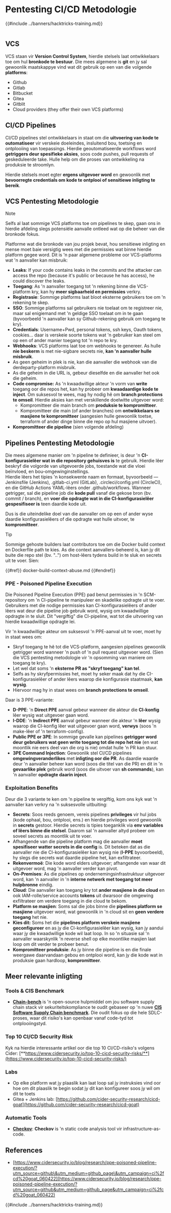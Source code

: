 # Pentesting CI/CD Metodologie

{{#include ../banners/hacktricks-training.md}}

<figure><img src="../images/CLOUD-logo-letters.svg" alt=""><figcaption></figcaption></figure>

## VCS

VCS staan vir **Version Control System**, hierdie stelsels laat ontwikkelaars toe om hul **bronkode te bestuur**. Die mees algemene is **git** en jy sal gewoonlik maatskappye vind wat dit gebruik op een van die volgende **platforms**:

- Github
- Gitlab
- Bitbucket
- Gitea
- Gitblit
- Cloud providers (they offer their own VCS platforms)


## CI/CD Pipelines

CI/CD pipelines stel ontwikkelaars in staat om die **uitvoering van kode te outomatiseer** vir verskeie doeleindes, insluitend bou, toetsing en ontplooiing van toepassings. Hierdie geoutomatiseerde workflows word **getriggers deur spesifieke aksies**, soos code pushes, pull requests of geskeduleerde take. Hulle help om die proses van ontwikkeling na produksie te stroomlyn.

Hierdie stelsels moet egter **ergens uitgevoer word** en gewoonlik met **bevoorregte credentials om kode te ontplooi of sensitiewe inligting te bereik**.

## VCS Pentesting Metodologie

> [!NOTE]
> Selfs al laat sommige VCS platforms toe om pipelines te skep, gaan ons in hierdie afdeling slegs potensiële aanvalle ontleed wat op die beheer van die bronkode fokus.

Platforme wat die bronkode van jou projek bevat, hou sensitiewe inligting en mense moet baie versigtig wees met die permissies wat binne hierdie platform gegee word. Dit is 'n paar algemene probleme oor VCS-platforms wat 'n aanvaller kan misbruik:

- **Leaks**: If your code contains leaks in the commits and the attacker can access the repo (because it's public or because he has access), he could discover the leaks.
- **Toegang**: As 'n aanvaller toegang tot 'n rekening binne die VCS-platform kry, kan hy **meer sigbaarheid en permissies** verkry.
- **Registrasie**: Sommige platforms laat bloot eksterne gebruikers toe om 'n rekening te skep.
- **SSO**: Sommige platforms sal gebruikers nie toelaat om te registreer nie, maar sal enigiemand met 'n geldige SSO toelaat om in te gaan (byvoorbeeld 'n aanvaller kan sy Github-rekening gebruik om toegang te kry).
- **Credentials**: Username+Pwd, personal tokens, ssh keys, Oauth tokens, cookies... daar is verskeie soorte tokens wat 'n gebruiker kan steel om op een of ander manier toegang tot 'n repo te kry.
- **Webhooks**: VCS platforms laat toe om webhooks te genereer. As hulle **nie beskerm** is met nie-sigbare secrets nie, **kan 'n aanvaller hulle misbruik**.
- As geen geheim in plek is nie, kan die aanvaller die webhook van die derdeparty-platform misbruik.
- As die geheim in die URL is, gebeur dieselfde en die aanvaller het ook die geheim.
- **Code compromise:** As 'n kwaadwillige akteur 'n vorm van **write** toegang oor die repos het, kan hy probeer om **kwaadaardige kode te inject**. Om suksesvol te wees, mag hy nodig hê om **branch protections te omseil**. Hierdie aksies kan met verskillende doelwitte uitgevoer word:
  - Kompromitteer die main branch om **produksie te kompromitteer**.
  - Kompromitteer die main (of ander branches) om **ontwikkelaars se masjiene te kompromitteer** (aangesien hulle gewoonlik toetse, terraform of ander dinge binne die repo op hul masjiene uitvoer).
- **Kompromitteer die pipeline** (sien volgende afdeling)

## Pipelines Pentesting Metodologie

Die mees algemene manier om 'n pipeline te definieer, is deur 'n **CI-konfigurasielêer wat in die repository gehuisves is** te gebruik. Hierdie lêer beskryf die volgorde van uitgevoerde jobs, toestande wat die vloei beïnvloed, en bou-omgewinginstellings.\
Hierdie lêers het tipies 'n konsekwente naam en formaat, byvoorbeeld — Jenkinsfile (Jenkins), .gitlab-ci.yml (GitLab), .circleci/config.yml (CircleCI), en die GitHub Actions YAML-lêers onder .github/workflows. Wanneer getrigger, sal die pipeline job die **kode pull** vanaf die gekose bron (bv. commit / branch), en **voer die opdragte wat in die CI-konfigurasielêer gespesifiseer is** teen daardie kode uit.

Dus is die uiteindelike doel van die aanvaller om op een of ander wyse daardie konfigurasielêers of die opdragte wat hulle uitvoer, te **kompromitteer**.

> [!TIP]
> Sommige gehoste builders laat contributors toe om die Docker build context en Dockerfile path te kies. As die context aanvallers-beheerd is, kan jy dit buite die repo stel (bv. "..") om host-lêers tydens build in te sluk en secrets uit te voer. Sien:
>
>{{#ref}}
>docker-build-context-abuse.md
>{{#endref}}

### PPE - Poisoned Pipeline Execution

Die Poisoned Pipeline Execution (PPE) pad benut permissies in 'n SCM-repository om 'n CI-pipeline te manipuleer en skadelike opdragte uit te voer. Gebruikers met die nodige permissies kan CI-konfigurasielêers of ander lêers wat deur die pipeline job gebruik word, wysig om kwaadwillige opdragte in te sluit. Dit "vergiftig" die CI-pipeline, wat tot die uitvoering van hierdie kwaadwillige opdragte lei.

Vir 'n kwaadwillige akteur om suksesvol 'n PPE-aanval uit te voer, moet hy in staat wees om:

- Skryf toegang te hê tot die VCS-platform, aangesien pipelines gewoonlik getrigger word wanneer 'n push of 'n pull request uitgevoer word. (Sien die VCS pentesting metodologie vir 'n opsomming van maniere om toegang te kry).
- Let wel dat soms 'n **eksterne PR as "skryf toegang" kan tel**.
- Selfs as hy skryfpermissies het, moet hy seker maak dat hy die CI-konfigurasielêer of ander lêers waarop die konfigurasie staatmaak, **kan wysig**.
- Hiervoor mag hy in staat wees om **branch protections te omseil**.

Daar is 3 PPE-variante:

- **D-PPE**: 'n **Direct PPE** aanval gebeur wanneer die akteur die **CI-konfig** lêer wysig wat uitgevoer gaan word.
- **I-DDE**: 'n **Indirect PPE** aanval gebeur wanneer die akteur 'n **lêer** wysig waarop die CI-konfig lêer wat uitgevoer gaan word, **verwys** (soos 'n make-lêer of 'n terraform-config).
- **Public PPE or 3PE**: In sommige gevalle kan pipelines **getrigger word deur gebruikers wat geen write toegang tot die repo het nie** (en wat moontlik nie eers deel van die org is nie) omdat hulle 'n PR kan stuur.
- **3PE Command Injection**: Gewoonlik stel CI/CD pipelines **omgewingveranderlikes** met **inligting oor die PR**. As daardie waarde deur 'n aanvaller beheer kan word (soos die titel van die PR) en dit in 'n **gevaarlike plek** gebruik word (soos die uitvoer van **sh commands**), kan 'n aanvaller **opdragte daarin inject**.

### Exploitation Benefits

Deur die 3 variante te ken om 'n pipeline te vergiftig, kom ons kyk wat 'n aanvaller kan verkry na 'n suksesvolle uitbuiting:

- **Secrets**: Soos reeds genoem, vereis pipelines **privileges** vir hul jobs (kode ophaal, bou, ontplooi, ens.) en hierdie privileges word gewoonlik in **secrets** gestoor. Hierdie secrets is tipies toeganklik via **env variables of lêers binne die stelsel**. Daarom sal 'n aanvaller altyd probeer om soveel secrets as moontlik uit te voer.
- Afhangende van die pipeline platform mag die aanvaller **moet spesifiseer watter secrets in die config** is. Dit beteken dat as die aanvaller nie die CI-konfigurasielêer kan wysig nie (**I-PPE** byvoorbeeld), hy slegs die secrets wat daardie pipeline het, kan exfiltrateer.
- **Rekenvermoë**: Die kode word elders uitgevoer; afhangende van waar dit uitgevoer word, mag 'n aanvaller verder kan pivot.
- **On-Premises**: As die pipelines op ondernemingsinfrastruktuur uitgevoer word, kan 'n aanvaller in 'n **interne netwerk met toegang tot meer hulpbronne** eindig.
- **Cloud**: Die aanvaller kan toegang kry tot **ander masjiene in die cloud** en ook IAM-rolle/service accounts **tokens** uit dwarsoor die omgewing exfiltrateer om verdere toegang in die cloud te bekom.
- **Platform se masjien**: Soms sal die jobs binne die **pipelines platform se masjiene** uitgevoer word, wat gewoonlik in 'n cloud sit en **geen verdere toegang** het nie.
- **Kies dit:** Soms het die **pipelines platform verskeie masjiene geconfigureer** en as jy die CI-konfigurasielêer kan wysig, kan jy aandui waar jy die kwaadwillige kode wil laat loop. In so 'n situasie sal 'n aanvaller waarskynlik 'n reverse shell op elke moontlike masjien laat loop om dit verder te probeer benut.
- **Kompromitteer produksie**: As jy binne die pipeline is en die finale weergawe daarvandaan gebou en ontplooi word, kan jy die kode wat in produksie gaan hardloop, **kompromitteer**.

## Meer relevante inligting

### Tools & CIS Benchmark

- [**Chain-bench**](https://github.com/aquasecurity/chain-bench) is 'n open-source hulpmiddel om jou software supply chain stack vir sekuriteitskompliance te oudit gebaseer op 'n nuwe [**CIS Software Supply Chain benchmark**](https://github.com/aquasecurity/chain-bench/blob/main/docs/CIS-Software-Supply-Chain-Security-Guide-v1.0.pdf). Die oudit fokus op die hele SDLC-proses, waar dit risiko's kan openbaar vanaf code-tyd tot ontplooiingstyd.

### Top 10 CI/CD Security Risk

Kyk na hierdie interessante artikel oor die top 10 CI/CD-risiko's volgens Cider: [**https://www.cidersecurity.io/top-10-cicd-security-risks/**](https://www.cidersecurity.io/top-10-cicd-security-risks/)

### Labs

- Op elke platform wat jy plaaslik kan laat loop sal jy instruksies vind oor hoe om dit plaaslik te begin sodat jy dit kan konfigureer soos jy wil om dit te toets
- Gitea + Jenkins lab: [https://github.com/cider-security-research/cicd-goat](https://github.com/cider-security-research/cicd-goat)

### Automatic Tools

- [**Checkov**](https://github.com/bridgecrewio/checkov): **Checkov** is 'n static code analysis tool vir infrastructure-as-code.

## References

- [https://www.cidersecurity.io/blog/research/ppe-poisoned-pipeline-execution/?utm_source=github\&utm_medium=github_page\&utm_campaign=ci%2fcd%20goat_060422](https://www.cidersecurity.io/blog/research/ppe-poisoned-pipeline-execution/?utm_source=github&utm_medium=github_page&utm_campaign=ci%2fcd%20goat_060422)


{{#include ../banners/hacktricks-training.md}}
